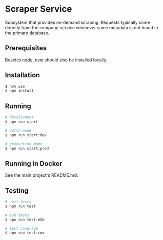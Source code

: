 # Scraper Service

Subsystem that provides on-demand scraping. Requests typically come directly from the company-service whenever some metadata is not found in the primary database.

## Prerequisites

Besides [node](https://nodejs.org/), [nvm](https://github.com/nvm-sh/nvm) should also be installed locally.

## Installation

```bash
$ nvm use
$ npm install
```

## Running

```bash
# development
$ npm run start

# watch mode
$ npm run start:dev

# production mode
$ npm run start:prod
```

## Running in Docker

See the main project's README.md.

## Testing

```bash
# unit tests
$ npm run test

# e2e tests
$ npm run test:e2e

# test coverage
$ npm run test:cov
```

